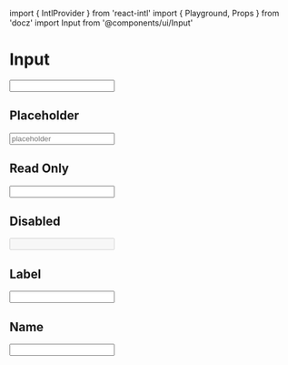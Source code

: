 import { IntlProvider } from 'react-intl'
import { Playground, Props } from 'docz'
import Input from '@components/ui/Input'

# Input

<Props of={Input} />

<Playground>
  <IntlProvider>
    <Input  />
  </IntlProvider>
</Playground>

## Placeholder

<Playground>
  <IntlProvider>
    <Input placeholder='placeholder' />
  </IntlProvider>
</Playground>

## Read Only

<Playground>
  <IntlProvider>
    <Input readonly={true} />
  </IntlProvider>
</Playground>

## Disabled

<Playground>
  <IntlProvider>
    <Input disabled={true} />
  </IntlProvider>
</Playground>

## Label

<Playground>
  <IntlProvider>
    <Input label='label' />
  </IntlProvider>
</Playground>

## Name

<Playground>
  <IntlProvider>
    <Input name='inputName' />
  </IntlProvider>
</Playground>
